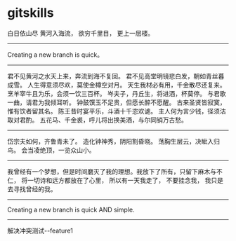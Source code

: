 # gitskills
白日依山尽
黄河入海流，
欲穷千里目，
更上一层楼。
************************************************
Creating a new branch is quick。
************************************************
君不见黄河之水天上来，奔流到海不复回。
君不见高堂明镜悲白发，朝如青丝暮成雪。
人生得意须尽欢，莫使金樽空对月。
天生我材必有用，千金散尽还复来。
烹羊宰牛且为乐，会须一饮三百杯。
岑夫子，丹丘生，将进酒，杯莫停。
与君歌一曲，请君为我倾耳听。
钟鼓馔玉不足贵，但愿长醉不愿醒。
古来圣贤皆寂寞，惟有饮者留其名。
陈王昔时宴平乐，斗酒十千恣欢谑。
主人何为言少钱，径须沽取对君酌。
五花马、千金裘，呼儿将出换美酒，与尔同销万古愁。
***********************************************
岱宗夫如何，齐鲁青未了。
造化钟神秀，阴阳割昏晓。
荡胸生层云，决眦入归鸟。
会当凌绝顶，一览众山小。
************************************************
我曾经有一个梦想，但是时间磨灭了我的理想。我放下了所有，只留下麻木与不仁，
将一切诗和远方都放在了心里，
所以有一天我走了，
不要挂念我，
我只是去寻找曾经的我。
*************************************************
Creating a new branch is quick AND simple.
*************************************************
解决冲突测试--feature1
